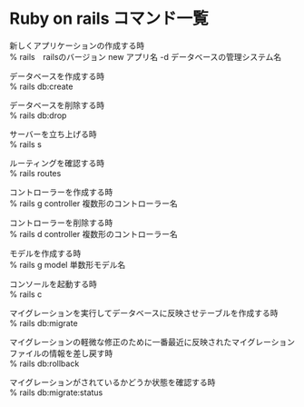 # Ruby on rails コマンド一覧

新しくアプリケーションの作成する時  
% rails　railsのバージョン new アプリ名 -d データベースの管理システム名

データベースを作成する時  
% rails db:create

データベースを削除する時  
% rails db:drop

サーバーを立ち上げる時  
% rails s

ルーティングを確認する時  
% rails routes

コントローラーを作成する時  
% rails g controller 複数形のコントローラー名

コントローラーを削除する時  
% rails d controller 複数形のコントローラー名

モデルを作成する時  
% rails g model 単数形モデル名

コンソールを起動する時  
% rails c

マイグレーションを実行してデータベースに反映させテーブルを作成する時  
% rails db:migrate

マイグレーションの軽微な修正のために一番最近に反映されたマイグレーションファイルの情報を差し戻す時  
% rails db:rollback

マイグレーションがされているかどうか状態を確認する時  
% rails  db:migrate:status







